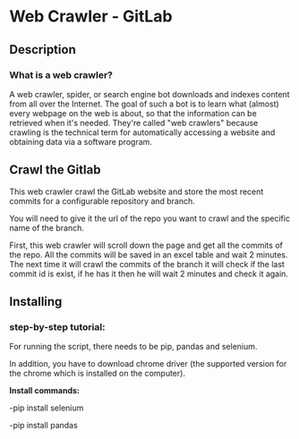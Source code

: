
# Web Crawler - GitLab
## Description
### What is a web crawler?
A web crawler, spider, or search engine bot downloads and indexes content from all over the Internet. The goal of such a bot is to learn what (almost) every webpage on the web is about, so that the information can be retrieved when it's needed. They're called "web crawlers" because crawling is the technical term for automatically accessing a website and obtaining data via a software program.

## Crawl the Gitlab
This web crawler crawl the GitLab website and store the most recent commits for a configurable repository and branch.

You will need to give it the url of the repo you want to crawl and the specific name of the branch.

First, this web crawler will scroll down the page and get all the commits of the repo.
All the commits will be saved in an excel table and wait 2 minutes.
The next time it will crawl the commits of the branch it will check if the last commit id is exist, if he has it then he will wait 2 minutes and check it again.

## Installing
### step-by-step tutorial:

For running the script, there needs to be pip, pandas and selenium.

In addition, you have to download chrome driver (the supported version for the chrome which is installed on the computer).

**Install commands:**

-pip install selenium

-pip install pandas

